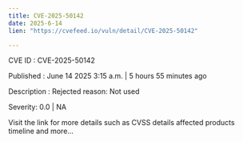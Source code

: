 ```yaml
---
title: CVE-2025-50142
date: 2025-6-14
lien: "https://cvefeed.io/vuln/detail/CVE-2025-50142"

---
```


CVE ID : CVE-2025-50142

Published :  June 14
2025
3:15 a.m. | 5 hours
55 minutes ago

Description : Rejected reason: Not used

Severity: 0.0 | NA

Visit the link for more details
such as CVSS details
affected products
timeline
and more...
